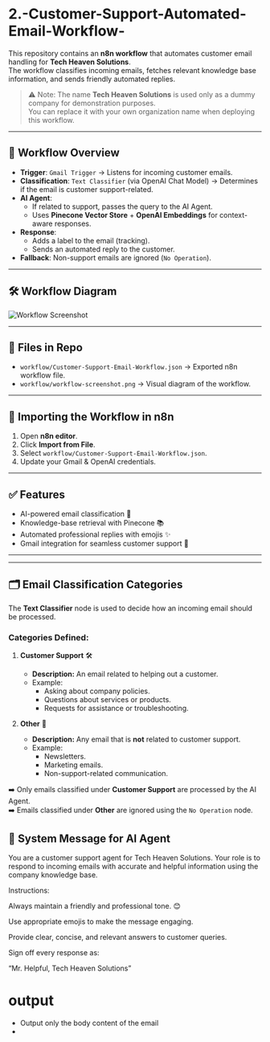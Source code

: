 # 2.-Customer-Support-Automated-Email-Workflow-

This repository contains an **n8n workflow** that automates customer email handling for **Tech Heaven Solutions**.  
The workflow classifies incoming emails, fetches relevant knowledge base information, and sends friendly automated replies.  

> ⚠️ Note: The name **Tech Heaven Solutions** is used only as a dummy company for demonstration purposes.  
> You can replace it with your own organization name when deploying this workflow.

---

## 🚀 Workflow Overview

- **Trigger**: `Gmail Trigger` → Listens for incoming customer emails.  
- **Classification**: `Text Classifier` (via OpenAI Chat Model) → Determines if the email is customer support-related.  
- **AI Agent**:  
  - If related to support, passes the query to the AI Agent.  
  - Uses **Pinecone Vector Store** + **OpenAI Embeddings** for context-aware responses.  
- **Response**:  
  - Adds a label to the email (tracking).  
  - Sends an automated reply to the customer.  
- **Fallback**: Non-support emails are ignored (`No Operation`).  

---

## 🛠 Workflow Diagram

![Workflow Screenshot](./workflow/workflow-screenshot.png)

---

## 📂 Files in Repo

- `workflow/Customer-Support-Email-Workflow.json` → Exported n8n workflow file.  
- `workflow/workflow-screenshot.png` → Visual diagram of the workflow.  

---

## 🔄 Importing the Workflow in n8n

1. Open **n8n editor**.  
2. Click **Import from File**.  
3. Select `workflow/Customer-Support-Email-Workflow.json`.  
4. Update your Gmail & OpenAI credentials.  

---

## ✅ Features

- AI-powered email classification 🤖  
- Knowledge-base retrieval with Pinecone 📚  
- Automated professional replies with emojis ✨  
- Gmail integration for seamless customer support 📩  

---

---

## 🗂 Email Classification Categories

The **Text Classifier** node is used to decide how an incoming email should be processed.  

### Categories Defined:

1. **Customer Support** 🛠  
   - **Description:** An email related to helping out a customer.  
   - Example:  
     - Asking about company policies.  
     - Questions about services or products.  
     - Requests for assistance or troubleshooting.  

2. **Other** 📂  
   - **Description:** Any email that is **not** related to customer support.  
   - Example:  
     - Newsletters.  
     - Marketing emails.  
     - Non-support-related communication.  

➡️ Only emails classified under **Customer Support** are processed by the AI Agent.  
➡️ Emails classified under **Other** are ignored using the `No Operation` node.  


## 📝 System Message for AI Agent

You are a customer support agent for Tech Heaven Solutions. Your role is to respond to incoming emails with accurate and helpful information using the company knowledge base.

Instructions:

Always maintain a friendly and professional tone. 😊

Use appropriate emojis to make the message engaging.

Provide clear, concise, and relevant answers to customer queries.

Sign off every response as:

“Mr. Helpful, Tech Heaven Solutions”

# output 
- Output only the body content of the email
- 
